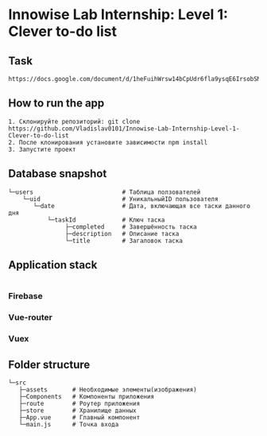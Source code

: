 # Innowise Lab Internship: Level 1: Clever to-do list

## Task

```
https://docs.google.com/document/d/1heFuihWrsw14bCpUdr6fla9ysqE6IrsobSMKAOpBiKA/edit
```

## How to run the app

```
1. Склонируйте репозиторий: git clone https://github.com/Vladislav0101/Innowise-Lab-Internship-Level-1-Clever-to-do-list
2. После клонирования установите зависимости npm install
3. Запустите проект
```

## Database snapshot

```
└─users                         # Таблица ползователей
    └─uid                       # УникальныйID пользователя
       └─date                   # Дата, включающая все таски данного дня
           └─taskId             # Ключ таска
                ├─completed     # Завершённость таска
                ├─description   # Описание таска
                └─title         # Загаловок таска
```

## Application stack

```

```

### Firebase

### Vue-router

### Vuex

## Folder structure

```
└─src
   ├─assets       # Необходимые элементы(изображения)
   ├─Components   # Компоненты приложения
   ├─route        # Роутер приложения
   ├─store        # Хранилище данных
   ├─App.vue      # Главный компонент
   └─main.js      # Точка входа
```
